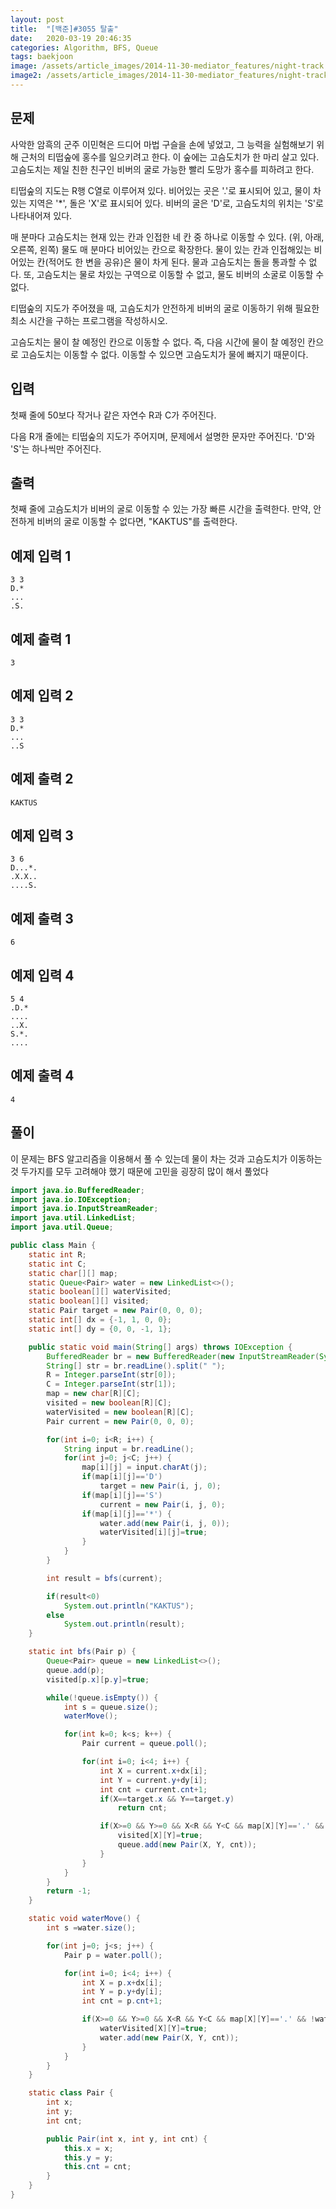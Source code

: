 ```yaml
---
layout: post
title:  "[백준]#3055 탈출"
date:   2020-03-19 20:46:35
categories: Algorithm, BFS, Queue
tags: baekjoon
image: /assets/article_images/2014-11-30-mediator_features/night-track.JPG
image2: /assets/article_images/2014-11-30-mediator_features/night-track-mobile.JPG
---
```


문제
--------------------

사악한 암흑의 군주 이민혁은 드디어 마법 구슬을 손에 넣었고, 그 능력을 실험해보기 위해 근처의 티떱숲에 홍수를 일으키려고 한다. 이 숲에는 고슴도치가 한 마리 살고 있다. 고슴도치는 제일 친한 친구인 비버의 굴로 가능한 빨리 도망가 홍수를 피하려고 한다.

티떱숲의 지도는 R행 C열로 이루어져 있다. 비어있는 곳은 '.'로 표시되어 있고, 물이 차있는 지역은 '*', 돌은 'X'로 표시되어 있다. 비버의 굴은 'D'로, 고슴도치의 위치는 'S'로 나타내어져 있다.

매 분마다 고슴도치는 현재 있는 칸과 인접한 네 칸 중 하나로 이동할 수 있다. (위, 아래, 오른쪽, 왼쪽) 물도 매 분마다 비어있는 칸으로 확장한다. 물이 있는 칸과 인접해있는 비어있는 칸(적어도 한 변을 공유)은 물이 차게 된다. 물과 고슴도치는 돌을 통과할 수 없다. 또, 고슴도치는 물로 차있는 구역으로 이동할 수 없고, 물도 비버의 소굴로 이동할 수 없다.

티떱숲의 지도가 주어졌을 때, 고슴도치가 안전하게 비버의 굴로 이동하기 위해 필요한 최소 시간을 구하는 프로그램을 작성하시오.

고슴도치는 물이 찰 예정인 칸으로 이동할 수 없다. 즉, 다음 시간에 물이 찰 예정인 칸으로 고슴도치는 이동할 수 없다. 이동할 수 있으면 고슴도치가 물에 빠지기 때문이다. 

입력
---------------------------

첫째 줄에 50보다 작거나 같은 자연수 R과 C가 주어진다.

다음 R개 줄에는 티떱숲의 지도가 주어지며, 문제에서 설명한 문자만 주어진다. 'D'와 'S'는 하나씩만 주어진다.

출력
----------------

첫째 줄에 고슴도치가 비버의 굴로 이동할 수 있는 가장 빠른 시간을 출력한다. 만약, 안전하게 비버의 굴로 이동할 수 없다면, "KAKTUS"를 출력한다.

예제 입력 1 
----------------------

```
3 3
D.*
...
.S.
```

예제 출력 1 
------------------------

```
3
```

예제 입력 2
----------------------

```
3 3
D.*
...
..S
```

예제 출력 2
------------------------

```
KAKTUS
```

예제 입력 3
----------------------

```
3 6
D...*.
.X.X..
....S.
```

예제 출력 3
------------------------

```
6
```

예제 입력 4
----------------------

```
5 4
.D.*
....
..X.
S.*.
....
```

예제 출력 4
------------------------

```
4
```

풀이
--------------------------

이 문제는 BFS 알고리즘을 이용해서 풀 수 있는데 물이 차는 것과 고슴도치가 이동하는 것 두가지를 모두 고려해야 했기 때문에  고민을 굉장히 많이 해서 풀었다

```java
import java.io.BufferedReader;
import java.io.IOException;
import java.io.InputStreamReader;
import java.util.LinkedList;
import java.util.Queue;

public class Main {
    static int R;
    static int C;
    static char[][] map;
    static Queue<Pair> water = new LinkedList<>();
    static boolean[][] waterVisited;
    static boolean[][] visited;
    static Pair target = new Pair(0, 0, 0);
    static int[] dx = {-1, 1, 0, 0};
    static int[] dy = {0, 0, -1, 1};

    public static void main(String[] args) throws IOException {
        BufferedReader br = new BufferedReader(new InputStreamReader(System.in));
        String[] str = br.readLine().split(" ");
        R = Integer.parseInt(str[0]);
        C = Integer.parseInt(str[1]);
        map = new char[R][C];
        visited = new boolean[R][C];
        waterVisited = new boolean[R][C];
        Pair current = new Pair(0, 0, 0);

        for(int i=0; i<R; i++) {
            String input = br.readLine();
            for(int j=0; j<C; j++) {
                map[i][j] = input.charAt(j);
                if(map[i][j]=='D')
                    target = new Pair(i, j, 0);
                if(map[i][j]=='S')
                    current = new Pair(i, j, 0);
                if(map[i][j]=='*') {
                    water.add(new Pair(i, j, 0));
                    waterVisited[i][j]=true;
                }
            }
        }

        int result = bfs(current);

        if(result<0)
            System.out.println("KAKTUS");
        else
            System.out.println(result);
    }

    static int bfs(Pair p) {
        Queue<Pair> queue = new LinkedList<>();
        queue.add(p);
        visited[p.x][p.y]=true;

        while(!queue.isEmpty()) {
            int s = queue.size();
            waterMove();

            for(int k=0; k<s; k++) {
                Pair current = queue.poll();

                for(int i=0; i<4; i++) {
                    int X = current.x+dx[i];
                    int Y = current.y+dy[i];
                    int cnt = current.cnt+1;
                    if(X==target.x && Y==target.y)
                        return cnt;

                    if(X>=0 && Y>=0 && X<R && Y<C && map[X][Y]=='.' && !waterVisited[X][Y] && !visited[X][Y]) {
                        visited[X][Y]=true;
                        queue.add(new Pair(X, Y, cnt));
                    }
                }
            }
        }
        return -1;
    }

    static void waterMove() {
        int s =water.size();

        for(int j=0; j<s; j++) {
            Pair p = water.poll();

            for(int i=0; i<4; i++) {
                int X = p.x+dx[i];
                int Y = p.y+dy[i];
                int cnt = p.cnt+1;

                if(X>=0 && Y>=0 && X<R && Y<C && map[X][Y]=='.' && !waterVisited[X][Y] && !visited[X][Y]) {
                    waterVisited[X][Y]=true;
                    water.add(new Pair(X, Y, cnt));
                }
            }
        }
    }

    static class Pair {
        int x;
        int y;
        int cnt;

        public Pair(int x, int y, int cnt) {
            this.x = x;
            this.y = y;
            this.cnt = cnt;
        }
    }
}
```
